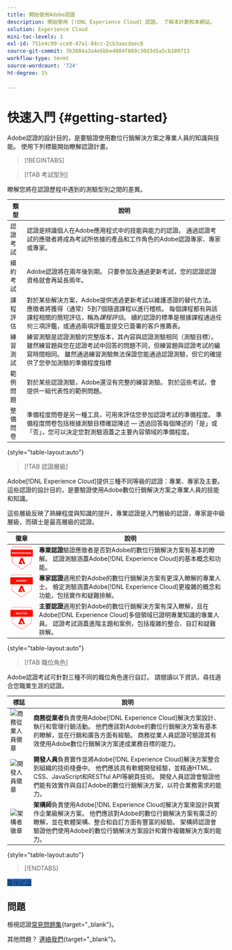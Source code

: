 ```yaml
---
title: 開始使用Adobe認證
description: 開始使用 [!DNL Experience Cloud] 認證。 了解本計劃和本網站。
solution: Experience Cloud
mini-toc-levels: 1
exl-id: 751e4c99-cce8-47a1-84cc-2cb3aacdaec8
source-git-commit: 3b3084a3a4e6bbe4004f889c30d3d5a5cb109713
workflow-type: tm+mt
source-wordcount: '724'
ht-degree: 1%

---
```


# 快速入門 {#getting-started}

Adobe認證的設計目的，是要驗證使用數位行銷解決方案之專業人員的知識與技能。 使用下列標籤開始瞭解認證計畫。

>[!BEGINTABS]

>[!TAB 考試型別]

瞭解您將在認證歷程中遇到的測驗型別之間的差異。

| 類型 | 說明 |
| ------- | ------- |
| 認證考試 | 認證是辨識個人在Adobe應用程式中的技能與能力的認證。 通過認證考試的應徵者將成為考試所依據的產品和工作角色的Adobe認證專家、專家或專家。 |
| 續約考試 | Adobe認證將在兩年後到期。 只要參加及通過更新考試，您的認證認證資格就會再延長兩年。 |
| 課程評估 | 對於某些解決方案，Adobe提供透過更新考試以維護憑證的替代方法。 應徵者將獲得（通常）5到7個隨選課程以進行稽核。 每個課程都有與該課程相關的簡短評估，稱為&#x200B;_課程評估_。 續約認證的標準是根據課程通過任何三項評鑑，或通過兩項評鑑並提交已簽署的客戶推薦表。 |
| 練習測試 | 練習測驗是認證測驗的完整版本，其內容與認證測驗相同（測驗目標）。 雖然練習題與您在認證考試中回答的問題不同，但練習題與認證考試的編寫時間相同。 雖然通過練習測驗無法保證您能通過認證測驗，但它的確提供了您參加測驗的準備程度指標 |
| 範例問題 | 對於某些認證測驗，Adobe還沒有完整的練習測驗。 對於這些考試，會提供一組代表性的範例問題。 |
| 整備問卷 | 準備程度問卷是另一種工具，可用來評估您參加認證考試的準備程度。 準備程度問卷包括根據測驗目標確認陳述 — 透過回答每個陳述的「是」或「否」，您可以決定您對測驗涵蓋之主要內容領域的準備程度。 |

{style="table-layout:auto"}

>[!TAB 認證層級]

Adobe[!DNL Experience Cloud]提供三種不同等級的認證：專業、專家及主要。 這些認證的設計目的，是要驗證使用Adobe數位行銷解決方案之專業人員的技能和知識。

這些層級反映了熟練程度與知識的提升，專業認證是入門層級的認證，專家是中級層級，而碩士是最高層級的認證。

| 徽章 | 說明 |
| ------- | ------- |
| ![專業徽章](/help/certifications/assets/professional-badge-Xsmall.png) | **專業認證**&#x200B;驗證應徵者是否對Adobe的數位行銷解決方案有基本的瞭解。 認證測驗涵蓋Adobe[!DNL Experience Cloud]的基本概念和功能。 |
| ![專家徽章](/help/certifications/assets/expert-badge-Xsmall.png) | **專家認證**&#x200B;適用於對Adobe的數位行銷解決方案有更深入瞭解的專業人士。 檢定測驗涵蓋Adobe[!DNL Experience Cloud]更複雜的概念和功能，包括實作和疑難排解。 |
| ![主徽章](/help/certifications/assets/master-badge-Xsmall.png) | **主要認證**&#x200B;適用於對Adobe的數位行銷解決方案有深入瞭解，且在Adobe[!DNL Experience Cloud]多個領域已證明專業知識的專業人員。 認證考試涵蓋進階主題和案例，包括複雜的整合、自訂和疑難排解。 |

{style="table-layout:auto"}

>[!TAB 職位角色]

Adobe認證考試可針對三種不同的職位角色進行自訂。 請閱讀以下資訊，尋找適合您職業生涯的認證。

| 標誌 | 說明 |
| ------- | ------- |
| ![商務從業人員徽章](/help/certifications/assets/business_practitioner_blk_small.png) | **商務從業者**&#x200B;負責使用Adobe[!DNL Experience Cloud]解決方案設計、執行和管理行銷活動。 他們應該對Adobe的數位行銷解決方案有基本的瞭解，並在行銷和廣告方面有經驗。 商務從業人員認證可驗證其有效使用Adobe數位行銷解決方案達成業務目標的能力。 |
| ![開發人員徽章](/help/certifications/assets/developer_blk_small.png) | **開發人員**&#x200B;負責實作並將Adobe[!DNL Experience Cloud]解決方案整合到組織的技術棧疊中。 他們應該具有軟體開發經驗，並精通HTML、CSS、JavaScript和RESTful API等網頁技術。 開發人員認證會驗證他們能有效實作與自訂Adobe的數位行銷解決方案，以符合業務需求的能力。 |
| ![架構者徽章](/help/certifications/assets/architect_blk_small.png) | **架構師**&#x200B;負責使用Adobe[!DNL Experience Cloud]解決方案來設計與實作企業級解決方案。 他們應該對Adobe的數位行銷解決方案有廣泛的瞭解，並在軟體架構、整合和自訂方面有豐富的經驗。 架構師認證會驗證他們使用Adobe的數位行銷解決方案設計和實作複雜解決方案的能力。 |

{style="table-layout:auto"}

<!--

>[!TAB Certification journey]

The Certification Journey Guide is a comprehensive tool designed to provide you with all the information you need to prepare for a certification exam. The guide is divided into three main sections: Get Ready, Get Prepped, and Get Certified.

| Sections | Description |
| ------- | ------- |
|**Get Ready** | Intended to give an overview of the exam, including information about the intended audience, exam details, readiness self-assessment, exam objectives, and scope. This section helps you understand the exam and what you can expect when taking it. The readiness self-assessment is particularly helpful, as it allows you to determine your current level of knowledge and identify areas where you may need to focus your study efforts. |
| **Get Prepped** | Is where you can find training and resources to help you prepare for the exam. This section includes information about and links to study materials and training courses. |
| **Get Certified** | Offers valuable information on how to register for the certification exam, including details about the registration process and available payment methods. In addition, this section also provides a clear overview of the exam process. Look to this section for helpful resources, such as a link to the Adobe Certification Prep Portal for exams that offer practice tests, as well as links to register for certification exams. |

{style="table-layout:auto"}

-->

>[!ENDTABS]

<a href="https://experienceleague.adobe.com/docs/certification/certification/how-to-get-certified.html" target="_blank" class="spectrum-Button spectrum-Button--fill spectrum-Button--accent spectrum-Button--sizeM is-margin-bottom-big-big at-element-click-tracking" style="background-color:#1473E6">

<span class="spectrum-Button-label has-no-wrap">
   取得認證
</span>
</a>

## 問題

檢視認證[常見問題集](https://experienceleague.adobe.com/docs/certification/certification/faq.html){target="_blank"}。

其他問題？ [連絡我們](mailto:certif@adobe.com){target="_blank"}。
